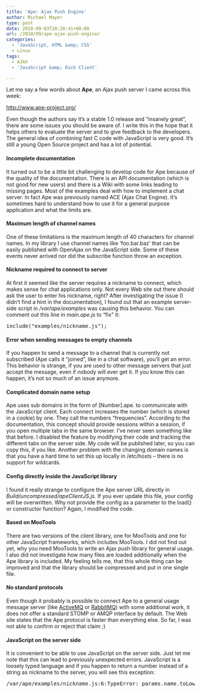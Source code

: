 ```yaml
---
title: 'Ape: Ajax Push Engine'
author: Michael Mayer
type: post
date: 2010-09-03T20:20:41+00:00
url: /2010/09/ape-ajax-push-engine/
categories:
  - 'JavaScript, HTML &amp; CSS'
  - Linux
tags:
  - AJAX
  - 'JavaScript &amp; Rich Client'

---
```

Let me say a few words about **Ape**, an Ajax push server I came across this week:

<http://www.ape-project.org/>

Even though the authors say it&#8217;s a stable 1.0 release and &#8220;insanely great&#8221;, there are some issues you should be aware of. I write this in the hope that it helps others to evaluate the server and to give feedback to the developers. The general idea of combining fast C code with JavaScript is very good. It&#8217;s still a young Open Source project and has a lot of potential.

#### Incomplete documentation

It turned out to be a little bit challenging to develop code for Ape because of the quality of the documentation. There is an API documentation (which is not good for new users) and there is a Wiki with some links leading to missing pages. Most of the examples deal with how to implement a chat server. In fact Ape was previously named ACE (Ajax Chat Engine). It&#8217;s sometimes hard to understand how to use it for a general purpose application and what the limits are.

#### Maximum length of channel names

One of these limitations is the maximum length of 40 characters for channel names. In my library I use channel names like &#8216;foo.bar.baz&#8217; that can be easily published with OpenAjax on the JavaScript side. Some of these events never arrived nor did the subscribe function throw an exception.

#### Nickname required to connect to server

At first it seemed like the server requires a nickname to connect, which makes sense for chat applications only. Not every Web site out there should ask the user to enter his nickname, right? After investigating the issue (I didn&#8217;t find a hint in the documentation), I found out that an example server-side script in _/var/ape/examples_ was causing this behavior. You can comment out this line in _main.ape.js_ to &#8220;fix&#8221; it:

<pre>include("examples/nickname.js");</pre>

#### Error when sending messages to empty channels

If you happen to send a message to a channel that is currently not subscribed (Ape calls it &#8220;joined&#8221;, like in a chat software), you&#8217;ll get an error. This behavior is strange, if you are used to other message servers that just accept the message, even if nobody will ever get it. If you know this can happen, it&#8217;s not so much of an issue anymore.

#### Complicated domain name setup

Ape uses sub domains in the form of [Number].ape. to communicate with the JavaScript client. Each connect increases the number (which is stored in a cookie) by one. They call the numbers &#8220;frequencies&#8221;. According to the documentation, this concept should provide sessions within a session, if you open multiple tabs in the same browser. I&#8217;ve never seen something like that before. I disabled the feature by modifying their code and tracking the different tabs on the server side. My code will be published later, so you can copy this, if you like. Another problem with the changing domain names is that you have a hard time to set this up locally in /etc/hosts &#8211; there is no support for wildcards.

#### Config directly inside the JavaScript library

I found it really strange to configure the Ape server URL directly in _Build/uncompressed/apeClientJS.js_. If you ever update this file, your config will be overwritten. Why not provide the config as a parameter to the load() or constructor function? Again, I modified the code.

#### Based on MooTools

There are two versions of the client library, one for MooTools and one for other JavaScript frameworks, which includes MooTools. I did not find out yet, why you need MooTools to write an Ajax push library for general usage. I also did not investigate how many files are loaded additionally when the Ape library is included. My feeling tells me, that this whole thing can be improved and that the library should be compressed and put in one single file.

#### No standard protocols

Even though it probably is possible to connect Ape to a general usage message server (like [ActiveMQ][1] or [RabbitMQ][2]) with some additional work, it does not offer a standard STOMP or AMQP interface by default. The Web site states that the Ape protocol is faster than everything else. So far, I was not able to confirm or reject that claim ;)

#### JavaScript on the server side

It is convenient to be able to use JavaScript on the server side. Just let me note that this can lead to previously unexpected errors. JavaScript is a loosely typed language and if you happen to return a number instead of a string as nickname to the server, you will see this exception:

<pre>/var/ape/examples/nickname.js:6:TypeError: params.name.toLowerCase is not a function</pre>

 [1]: http://activemq.apache.org/
 [2]: http://www.rabbitmq.com/